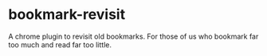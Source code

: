 bookmark-revisit
================

A chrome plugin to revisit old bookmarks. For those of us who bookmark far too much and read far too little.